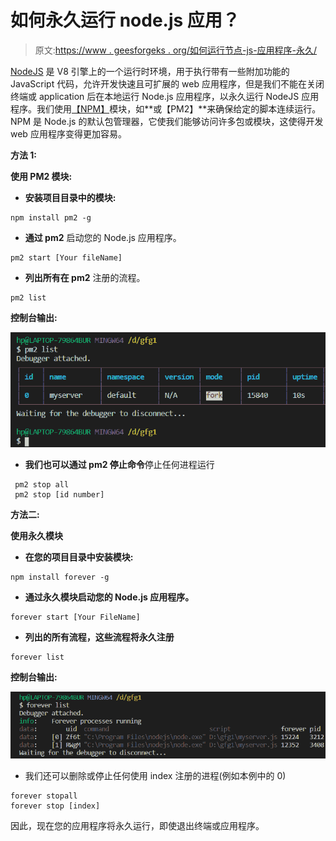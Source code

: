 # 如何永久运行 node.js 应用？

> 原文:[https://www . geesforgeks . org/如何运行节点-js-应用程序-永久/](https://www.geeksforgeeks.org/how-to-run-a-node-js-application-permanently/)

[NodeJS](https://www.geeksforgeeks.org/introduction-to-nodejs/) 是 V8 引擎上的一个运行时环境，用于执行带有一些附加功能的 JavaScript 代码，允许开发快速且可扩展的 web 应用程序，但是我们不能在关闭终端或 application 后在本地运行 Node.js 应用程序，以永久运行 NodeJS 应用程序。我们使用[【NPM】](https://www.geeksforgeeks.org/node-js-npm-node-package-manager/)模块，如**或【PM2】**来确保给定的脚本连续运行。NPM 是 Node.js 的默认包管理器，它使我们能够访问许多包或模块，这使得开发 web 应用程序变得更加容易。

**方法 1:**

**使用 PM2 模块:**

*   **安装项目目录中的模块:**

```
npm install pm2 -g
```

*   **通过 pm2** 启动您的 Node.js 应用程序。

```
pm2 start [Your fileName]
```

*   **列出所有在 pm2** 注册的流程。

```
pm2 list
```

**控制台输出:**

![](img/61f4579fa1ee026ca216f00444922410.png)

*   **我们也可以通过 pm2 停止命令**停止任何进程运行

```
 pm2 stop all                  
 pm2 stop [id number]       
```

**方法二:**

**使用永久模块**

*   **在您的项目目录中安装模块:**

```
npm install forever -g
```

*   **通过永久模块启动您的 Node.js 应用程序。**

```
forever start [Your FileName]
```

*   **列出的所有流程，这些流程将永久注册**

```
forever list
```

**控制台输出:**

![](img/5d32a7ea6c30cbc082a51bc1d073ad51.png)

*   我们还可以删除或停止任何使用 index 注册的进程(例如本例中的 0)

```
forever stopall
forever stop [index]
```

因此，现在您的应用程序将永久运行，即使退出终端或应用程序。